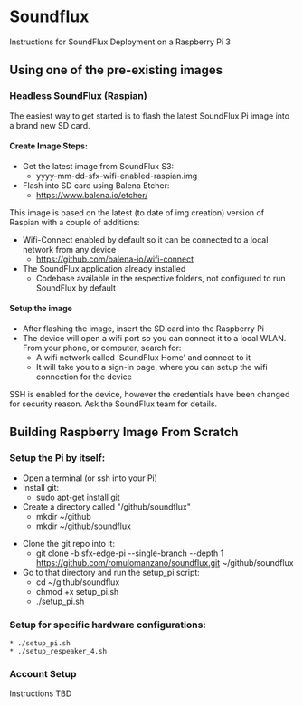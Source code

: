 # Soundflux

Instructions for SoundFlux Deployment on a Raspberry Pi 3

## Using one of the pre-existing images

### Headless SoundFlux (Raspian)

The easiest way to get started is to flash the latest SoundFlux Pi image into a brand new SD card. 

#### Create Image Steps:
- Get the latest image from SoundFlux S3:
    - yyyy-mm-dd-sfx-wifi-enabled-raspian.img
- Flash into SD card using Balena Etcher:
    - https://www.balena.io/etcher/

This image is based on the latest (to date of img creation) version of Raspian with a couple of additions:

- Wifi-Connect enabled by default so it can be connected to a local network from any device
    - https://github.com/balena-io/wifi-connect
- The SoundFlux application already installed
    - Codebase available in the respective folders, not configured to run SoundFlux by default
#### Setup the image

- After flashing the image, insert the SD card into the Raspberry Pi 
- The device will open a wifi port so you can connect it to a local WLAN. From your phone, or computer, search for:
    - A wifi network called 'SoundFlux Home' and connect to it
    - It will take you to a sign-in page, where you can setup the wifi connection for the device
    
SSH is enabled for the device, however the credentials have been changed for security reason. Ask the SoundFlux team for details.

## Building Raspberry Image From Scratch

### Setup the Pi by itself:
- Open a terminal (or ssh into your Pi)
- Install git:
   * sudo apt-get install git
- Create a directory called "/github/soundflux"
    * mkdir ~/github
    * mkdir ~/github/soundflux
* Clone the git repo into it:
    * git clone -b sfx-edge-pi --single-branch --depth 1 https://github.com/romulomanzano/soundflux.git ~/github/soundflux
* Go to that directory and run the setup_pi script:
    * cd ~/github/soundflux
    * chmod +x setup_pi.sh
    * ./setup_pi.sh
 
### Setup for specific hardware configurations:
    * ./setup_pi.sh
    * ./setup_respeaker_4.sh

### Account Setup

Instructions TBD
